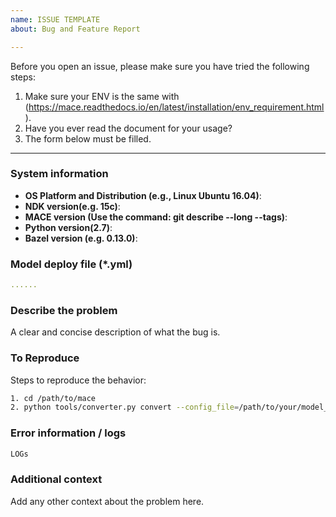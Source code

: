 ```yaml
---
name: ISSUE TEMPLATE
about: Bug and Feature Report

---
```


Before you open an issue, please make sure you have tried the following steps:

1. Make sure your ENV is the same with (https://mace.readthedocs.io/en/latest/installation/env_requirement.html).
2. Have you ever read the document for your usage?
3. The form below must be filled.

------------------------

### System information
- **OS Platform and Distribution (e.g., Linux Ubuntu 16.04)**:
- **NDK version(e.g. 15c)**:
- **MACE version (Use the command: git describe --long --tags)**:
- **Python version(2.7)**: 
- **Bazel version (e.g. 0.13.0)**:

### Model deploy file (*.yml)
```yaml
......
```

### Describe the problem
A clear and concise description of what the bug is.

### To Reproduce
Steps to reproduce the behavior:
```bash
1. cd /path/to/mace
2. python tools/converter.py convert --config_file=/path/to/your/model_deployment_file
```

### Error information / logs
```bash
LOGs
```

### Additional context
Add any other context about the problem here.
